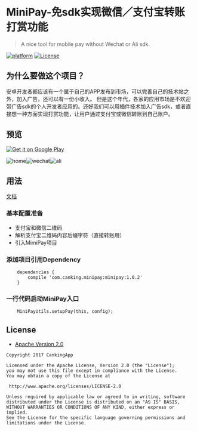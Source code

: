 # MiniPay-免sdk实现微信／支付宝转账打赏功能

> A nice tool for mobile pay without Wechat or Ali sdk. 

[![platform](https://img.shields.io/badge/platform-Android-yellow.svg)](https://www.android.com)
[![License](https://img.shields.io/badge/license-Apache%202-4EB1BA.svg?style=flat-square)](https://www.apache.org/licenses/LICENSE-2.0.html)


## 为什么要做这个项目？

安卓开发者都应该有一个属于自己的APP发布到市场，可以完善自己的技术站之外，加入广告，还可以有一份小收入。
但是这个年代，各家的应用市场是不欢迎带广告sdk的个人开发者应用的。还好我们可以用插件技术加入广告sdk，或者直接想一种方面实现打赏功能，让用户通过支付宝或微信转账到自己账户。

## 预览

[![Get it on Google Play](https://play.google.com/intl/en_us/badges/images/badge_new.png)](https://play.google.com/store/apps/details?id=com.canking.paydemo)

![home](https://github.com/CankingApp/MiniPay/blob/master/snapshot/home.png)![wechat](https://github.com/CankingApp/MiniPay/blob/master/snapshot/weixin.png)![ali](https://github.com/CankingApp/MiniPay/blob/master/snapshot/ali.png)

## 用法

[文档](http://www.canking.win/2017/09/21/minipay/)

### 基本配置准备
* 支付宝和微信二维码
* 解析支付宝二维码内容后缀字符（直接转账用）
* 引入MimiPay项目 

### 添加项目引用Dependency

```
    dependencies {
	    compile 'com.canking.minipay:minipay:1.0.2'
    }
```


### 一行代码启动MiniPay入口

```
    MiniPayUtils.setupPay(this, config);
```

## License

* [Apache Version 2.0](http://www.apache.org/licenses/LICENSE-2.0.html)

```
Copyright 2017 CankingApp

Licensed under the Apache License, Version 2.0 (the "License");
you may not use this file except in compliance with the License.
You may obtain a copy of the License at

 http://www.apache.org/licenses/LICENSE-2.0

Unless required by applicable law or agreed to in writing, software
distributed under the License is distributed on an "AS IS" BASIS,
WITHOUT WARRANTIES OR CONDITIONS OF ANY KIND, either express or implied.
See the License for the specific language governing permissions and
limitations under the License.
